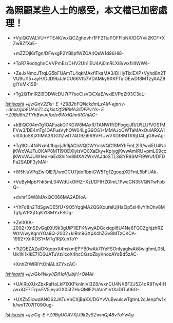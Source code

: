 # 為照顧某些人士的感受，本文檔已加密處理！
* +VyiQGVALVU+YTE4K/wxQCZghdvhr1FF2TtaPOFFlbNX/DGYvii2KCF+XZwBZfXaE-

    +mZZOjI6rTgn/DFwxgP2YBlIpfWZOA4QsW1d96Hi8-

* +TpR7RootighnCVVPmEz/DHV2Uh1iEU4Aj0mRLXi8/wxfiIIIWW4-

* +ZeJxNmcJTrqLG5bFUAmTL4qkMAxfiFkaMA3/DHIyTlxiEXP+Vyhd8n2TVU9Ul15+ayH/DJD9bJJnCU66Vt57VDAMky9XKFTqiOEwDf8MTzyAAZ8giYuMk1SB-

* +Tg2QTmIRZi9ODWcDU7tP7ooClsVQCXaE/wxiEVPqZi93C3cL-

_[Ishisashi](https://github.com/mrhso) +ijv/GnV2ZkI- E +Z9B2hFQNckdmLzAM-ejpriv-+dnxz/pbFUAmTL4qkist2fGIRMA3/DFPviYs- E +Z9Bd8n2TYhBwunfbdv6WxlQImtROhjAC-_

* +kBlQC04mTg1OAFuakGl1KGW8MAxR/TANW1f/DFbgcjJR/U5LUfVOS1MFVw3/DE4mTg1OAFuaVyhOW04LgG9OS1+MMAJoOWTaMAxOulARXA1vIltXdoSKjXflMA3/DGl1ZwlT74D9Zi9R9VFIUwVXDf8MTltRjU4LgG8wAg-

* +Tg1lOU4NiNxmL1bgcjJh9jAClsVQCWYvlsVQCf8MYhFmL2IR/wxiEU4NcjKWxVAJTuOKAP8MTl9ODXIylsVQCXaEky+KpIygjKwwAmIRU+pmL09ccjKWxVAJUW1edHaEdShiNv8MXA2WxVAJdoSTL3i8YR9SMFl9WUf/DFDFa2SADF3yMAI-

* +W5hluVPqZwlOlE7j/wxOCU7jdoRbmGW5Tg1ZgoqqXDFmL5bFUAk-

* +VuByMpbFhk5mL04WdUxOlHZ+Xzf/DFlHZGlmL1PwcGN35VQNTwFpbQ-

    +dvhr1GW8MAxQC066MA2ADIoA-

* +YhFd8n2TdSgwDE5fU+9O5YqqMA2QGXoufelUjHaEip5sI4lvYlhOhv8MTg1jpVPXjOqKYlSMYxFSOg-

* +ZelXKA-2002+XnSEvGqiXfJ9k3gUiP1iEFKf/wyADGcxiqpl6U4Ne6FQCZghjzhRZWzV/wyKqmYOa9Q-2002+kIRm9GXpX4hZGv8MTzCKCA-1992+XnROS1+MTg1RjXuhToY-

* +TtZQEZAZaiOKqopxX4hskmEPYB0wAk7lYxFSOnIyagIwAk8wighmL05LUk1hi1xIkE7/DGJATuVz/lcoX4hcCGzoZbyKnooAYoBd5zAC-

    +XnhZfWIRlYtOhlALitZYxzAC-

_[Ishisashi](https://github.com/mrhso) +ijv/Gk4Nky//DIHqVjJbjH+OMAI-_

* +UAlRbXUxZbxRaHoLkP1XKFknlniVi3Z8/wxnCU4NXBFZJ5Z4dR9Tw4IH/wxiQE7lTrpsEV5jeyaGX05fZHuQMlF2UAmYIVtXaDlTu06G-

* +UXZb5lcwdANOS2JATuVnCXjBaXX/DGYvVuBwulcwTgtmL2cJenpfw1xk/wxT707lT09Oug-

_[Ishisashi](https://github.com/mrhso) +ijv/Gg-E +Z9BgUGAVXfJ9k2ySZwmQj48vToYwAg-_
